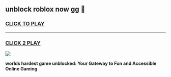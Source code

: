 
## unblock roblox now gg 👋
<h3>
<a href="https://premium.freeplayer.one?title=unblock_roblox_now_gg&ref=13F">CLICK TO PLAY</a></h3>
<hr>

<h3>
<a href="https://premium.freeplayer.one?title=unblock_roblox_now_gg&ref=13F">CLICK 2 PLAY</a>
  
</h3>

<a href="https://premium.freeplayer.one?title=unblock_roblox_now_gg&ref=12F/"><img src="https://clearcache.store/games.png"></a>


**worlds hardest game unblocked: Your Gateway to Fun and Accessible Online Gaming**

